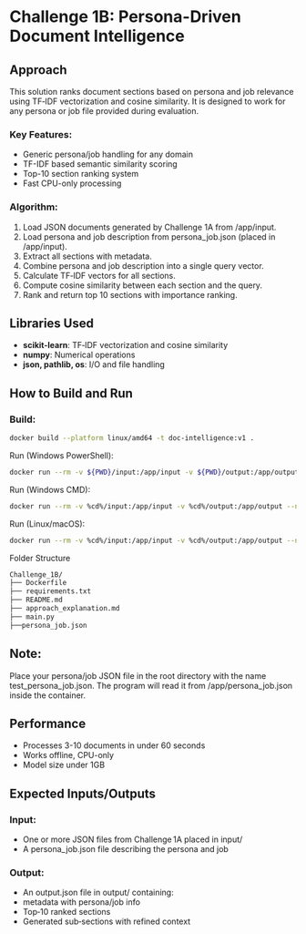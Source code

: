 # Challenge 1B: Persona-Driven Document Intelligence

## Approach
This solution ranks document sections based on persona and job relevance using TF‑IDF vectorization and cosine similarity.
It is designed to work for any persona or job file provided during evaluation.

### Key Features:
- Generic persona/job handling for any domain
- TF-IDF based semantic similarity scoring
- Top-10 section ranking system
- Fast CPU-only processing

### Algorithm:
1. Load JSON documents generated by Challenge 1A from /app/input.
2. Load persona and job description from persona_job.json (placed in /app/input).
3. Extract all sections with metadata.
4. Combine persona and job description into a single query vector.
5. Calculate TF‑IDF vectors for all sections.
6. Compute cosine similarity between each section and the query.
7. Rank and return top 10 sections with importance ranking.

## Libraries Used
- **scikit-learn**: TF‑IDF vectorization and cosine similarity
- **numpy**: Numerical operations
- **json, pathlib, os**: I/O and file handling

## How to Build and Run

### Build:
```bash
docker build --platform linux/amd64 -t doc-intelligence:v1 .
```
Run (Windows PowerShell):
```bash
docker run --rm -v ${PWD}/input:/app/input -v ${PWD}/output:/app/output --network none doc-intelligence:v1
```
Run (Windows CMD):
```bash
docker run --rm -v %cd%/input:/app/input -v %cd%/output:/app/output --network none doc-intelligence:v1
```
Run (Linux/macOS):
```bash
docker run --rm -v %cd%/input:/app/input -v %cd%/output:/app/output --network none doc-intelligence:v1
```
Folder Structure
```bash
Challenge_1B/
├── Dockerfile
├── requirements.txt
├── README.md
├── approach_explanation.md
├── main.py                   
├──persona_job.json
```
## Note:
Place your persona/job JSON file in the root directory with the name test_persona_job.json.
The program will read it from /app/persona_job.json inside the container.

## Performance
- Processes 3-10 documents in under 60 seconds
- Works offline, CPU-only
- Model size under 1GB

## Expected Inputs/Outputs
### Input:
- One or more JSON files from Challenge 1A placed in input/
- A persona_job.json file describing the persona and job
### Output:
- An output.json file in output/ containing:
- metadata with persona/job info
- Top‑10 ranked sections
- Generated sub‑sections with refined context
